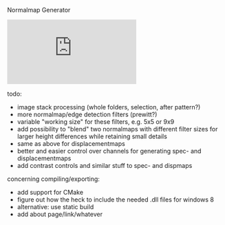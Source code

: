 Normalmap Generator

![screenshot](http://www.blendpolis.de/download/file.php?id=93358&mode=view)

todo:
- image stack processing (whole folders, selection, after pattern?)
- more normalmap/edge detection filters (prewitt?)
- variable "working size" for these filters, e.g. 5x5 or 9x9
- add possibility to "blend" two normalmaps with different filter sizes for larger height differences while retaining small details
- same as above for displacementmaps
- better and easier control over channels for generating spec- and displacementmaps
- add contrast controls and similar stuff to spec- and dispmaps

concerning compiling/exporting:
- add support for CMake
- figure out how the heck to include the needed .dll files for windows 8
- alternative: use static build
- add about page/link/whatever
